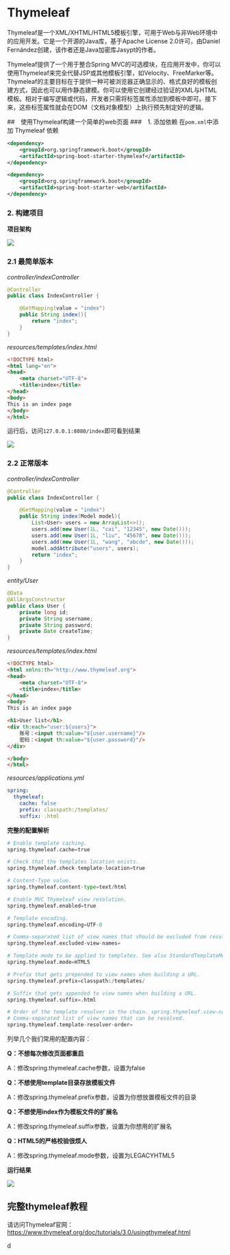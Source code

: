 # Thymeleaf
Thymeleaf是一个XML/XHTML/HTML5模板引擎，可用于Web与非Web环境中的应用开发。它是一个开源的Java库，基于Apache License 2.0许可，由Daniel Fernández创建，该作者还是Java加密库Jasypt的作者。

Thymeleaf提供了一个用于整合Spring MVC的可选模块，在应用开发中，你可以使用Thymeleaf来完全代替JSP或其他模板引擎，如Velocity、FreeMarker等。Thymeleaf的主要目标在于提供一种可被浏览器正确显示的、格式良好的模板创建方式，因此也可以用作静态建模。你可以使用它创建经过验证的XML与HTML模板。相对于编写逻辑或代码，开发者只需将标签属性添加到模板中即可。接下来，这些标签属性就会在DOM（文档对象模型）上执行预先制定好的逻辑。

##　使用Thymeleaf构建一个简单的web页面
###　1. 添加依赖
在`pom.xml`中添加 Thymeleaf 依赖

```xml
<dependency>
	<groupId>org.springframework.boot</groupId>
	<artifactId>spring-boot-starter-thymeleaf</artifactId>
</dependency>

<dependency>
    <groupId>org.springframework.boot</groupId>
    <artifactId>spring-boot-starter-web</artifactId>
</dependency>
```

### 2. 构建项目

**项目架构**

![](./imgs/thymeleaf/project_structure.png)



### 2.1 最简单版本

*controller/indexController*

```java
@Controller
public class IndexController {

    @GetMapping(value = "index")
    public String index(){
        return "index";
    }
}
```

*resources/templates/index.html*

```html
<!DOCTYPE html>
<html lang="en">
<head>
    <meta charset="UTF-8">
    <title>index</title>
</head>
<body>
This is an index page
</body>
</html>
```

运行后，访问`127.0.0.1:8080/index`即可看到结果

![](./imgs/thymeleaf/run1.png)

### 2.2 正常版本

*controller/indexController*

```java
@Controller
public class IndexController {

    @GetMapping(value = "index")
    public String index(Model model){
        List<User> users = new ArrayList<>();
        users.add(new User(1L, "cai", "12345", new Date()));
        users.add(new User(1L, "liu", "45678", new Date()));
        users.add(new User(1L, "wang", "abcde", new Date()));
        model.addAttribute("users", users);
        return "index";
    }
}

```


*entity/User*

```java
@Data
@AllArgsConstructor
public class User {
    private long id;
    private String username;
    private String password;
    private Date createTime;
}

```

*resources/templates/index.html*

```html
<!DOCTYPE html>
<html xmlns:th="http://www.thymeleaf.org">
<head>
    <meta charset="UTF-8">
    <title>index</title>
</head>
<body>
This is an index page

<h1>User list</h1>
<div th:each="user:${users}">
    账号：<input th:value="${user.username}"/>
    密码：<input th:value="${user.password}"/>
</div>

</body>
</html>
```

*resources/applications.yml*

```yml
spring:
  thymeleaf:
    cache: false
    prefix: classpath:/templates/
    suffix: .html
```

**完整的配置解析**

```python
# Enable template caching.
spring.thymeleaf.cache=true

# Check that the templates location exists.
spring.thymeleaf.check-template-location=true

# Content-Type value.
spring.thymeleaf.content-type=text/html

# Enable MVC Thymeleaf view resolution.
spring.thymeleaf.enabled=true

# Template encoding.
spring.thymeleaf.encoding=UTF-8

# Comma-separated list of view names that should be excluded from resolution.
spring.thymeleaf.excluded-view-names=

# Template mode to be applied to templates. See also StandardTemplateModeHandlers.
spring.thymeleaf.mode=HTML5

# Prefix that gets prepended to view names when building a URL.
spring.thymeleaf.prefix=classpath:/templates/

# Suffix that gets appended to view names when building a URL.
spring.thymeleaf.suffix=.html

# Order of the template resolver in the chain. spring.thymeleaf.view-names=
# Comma-separated list of view names that can be resolved.
spring.thymeleaf.template-resolver-order=
```

列举几个我们常用的配置内容：

**Q：不想每次修改页面都重启**

A：修改spring.thymeleaf.cache参数，设置为false

**Q：不想使用template目录存放模板文件**

A：修改spring.thymeleaf.prefix参数，设置为你想放置模板文件的目录

**Q：不想使用index作为模板文件的扩展名**

A：修改spring.thymeleaf.suffix参数，设置为你想用的扩展名

**Q：HTML5的严格校验很烦人**

A：修改spring.thymeleaf.mode参数，设置为LEGACYHTML5


**运行结果**

![](./imgs/thymeleaf/run2.png)


## 完整thymeleaf教程
请访问Thymeleaf官网：
https://www.thymeleaf.org/doc/tutorials/3.0/usingthymeleaf.html



d

